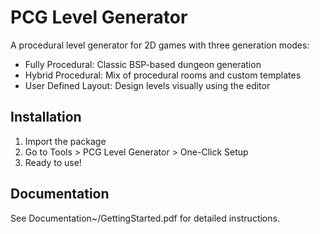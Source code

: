 # PCG Level Generator

A procedural level generator for 2D games with three generation modes:

- Fully Procedural: Classic BSP-based dungeon generation
- Hybrid Procedural: Mix of procedural rooms and custom templates 
- User Defined Layout: Design levels visually using the editor

## Installation

1. Import the package
2. Go to Tools > PCG Level Generator > One-Click Setup
3. Ready to use!

## Documentation

See Documentation~/GettingStarted.pdf for detailed instructions.